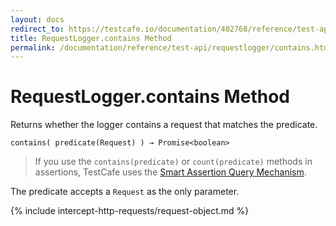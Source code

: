 ```yaml
---
layout: docs
redirect_to: https://testcafe.io/documentation/402768/reference/test-api/requestlogger/contains
title: RequestLogger.contains Method
permalink: /documentation/reference/test-api/requestlogger/contains.html
---
```

# RequestLogger.contains Method

Returns whether the logger contains a request that matches the predicate.

```text
contains( predicate(Request) ) → Promise<boolean>
```

> If you use the `contains(predicate)` or `count(predicate)` methods in assertions, TestCafe uses the [Smart Assertion Query Mechanism](../../../guides/basic-guides/assert.md#smart-assertion-query-mechanism).

The predicate accepts a `Request` as the only parameter.

{% include intercept-http-requests/request-object.md %}